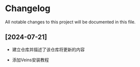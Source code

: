 # Changelog
All notable changes to this project will be documented in this file.

## [2024-07-21]
- 建立仓库并描述了该仓库将更新的内容

- 添加Veins安装教程

